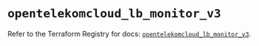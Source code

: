 # `opentelekomcloud_lb_monitor_v3`

Refer to the Terraform Registry for docs: [`opentelekomcloud_lb_monitor_v3`](https://registry.terraform.io/providers/opentelekomcloud/opentelekomcloud/1.36.29/docs/resources/lb_monitor_v3).
